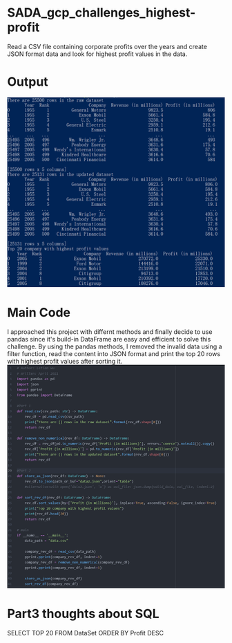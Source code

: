 # SADA_gcp_challenges_highest-profit
Read a CSV file containing corporate profits over the years and create JSON format data and look for highest profit values in the data.

# Output
<img src="images/output.png" alt="drawing" width="1000"/>

# Main Code
I approached this project with differnt methods and finally decide to use pandas since it's build-in DataFrame are easy and efficient to solve this challenge. By using the pandas methods, I removed the invalid data using a filter function, read the content into JSON format and print the top 20 rows with highest profit values after sorting it.
<img src="images/main_code.png" alt="drawing" width="1000"/>

# Part3 thoughts about SQL
SELECT TOP 20 FROM DataSet
ORDER BY Profit DESC
